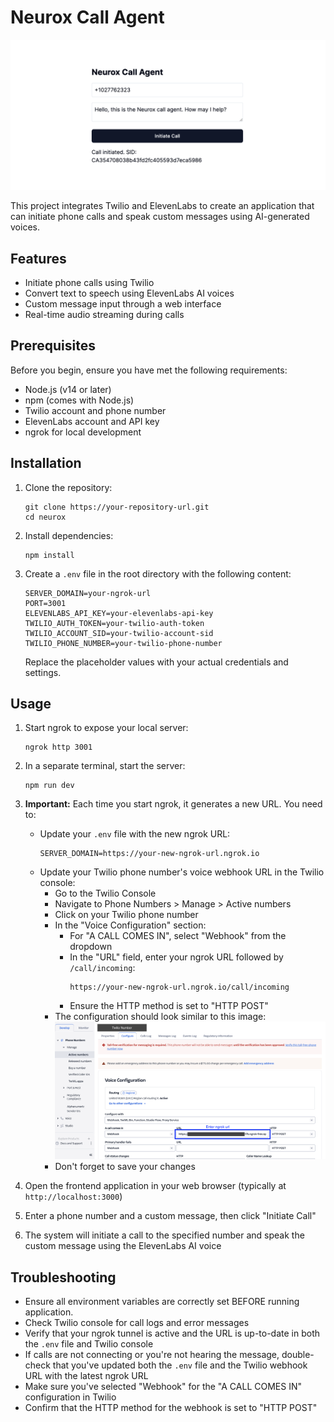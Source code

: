 # Neurox Call Agent

![alt text](images/interface.png)

This project integrates Twilio and ElevenLabs to create an application that can initiate phone calls and speak custom messages using AI-generated voices.

## Features

- Initiate phone calls using Twilio
- Convert text to speech using ElevenLabs AI voices
- Custom message input through a web interface
- Real-time audio streaming during calls

## Prerequisites

Before you begin, ensure you have met the following requirements:

- Node.js (v14 or later)
- npm (comes with Node.js)
- Twilio account and phone number
- ElevenLabs account and API key
- ngrok for local development

## Installation

1. Clone the repository:

   ```
   git clone https://your-repository-url.git
   cd neurox
   ```

2. Install dependencies:

   ```
   npm install
   ```

3. Create a `.env` file in the root directory with the following content:

   ```
   SERVER_DOMAIN=your-ngrok-url
   PORT=3001
   ELEVENLABS_API_KEY=your-elevenlabs-api-key
   TWILIO_AUTH_TOKEN=your-twilio-auth-token
   TWILIO_ACCOUNT_SID=your-twilio-account-sid
   TWILIO_PHONE_NUMBER=your-twilio-phone-number
   ```

   Replace the placeholder values with your actual credentials and settings.

## Usage

1. Start ngrok to expose your local server:

   ```
   ngrok http 3001
   ```

2. In a separate terminal, start the server:

   ```
   npm run dev
   ```

3. **Important:** Each time you start ngrok, it generates a new URL. You need to:

   - Update your `.env` file with the new ngrok URL:
     ```
     SERVER_DOMAIN=https://your-new-ngrok-url.ngrok.io
     ```
   - Update your Twilio phone number's voice webhook URL in the Twilio console:
     - Go to the Twilio Console
     - Navigate to Phone Numbers > Manage > Active numbers
     - Click on your Twilio phone number
     - In the "Voice Configuration" section:
       - For "A CALL COMES IN", select "Webhook" from the dropdown
       - In the "URL" field, enter your ngrok URL followed by `/call/incoming`:
         ```
         https://your-new-ngrok-url.ngrok.io/call/incoming
         ```
       - Ensure the HTTP method is set to "HTTP POST"
     - The configuration should look similar to this image:
       ![Twilio Webhook Configuration](images/twilio_webhook_config.png)
     - Don't forget to save your changes

4. Open the frontend application in your web browser (typically at `http://localhost:3000`)

5. Enter a phone number and a custom message, then click "Initiate Call"

6. The system will initiate a call to the specified number and speak the custom message using the ElevenLabs AI voice

## Troubleshooting

- Ensure all environment variables are correctly set BEFORE running application.
- Check Twilio console for call logs and error messages
- Verify that your ngrok tunnel is active and the URL is up-to-date in both the `.env` file and Twilio console
- If calls are not connecting or you're not hearing the message, double-check that you've updated both the `.env` file and the Twilio webhook URL with the latest ngrok URL
- Make sure you've selected "Webhook" for the "A CALL COMES IN" configuration in Twilio
- Confirm that the HTTP method for the webhook is set to "HTTP POST"
